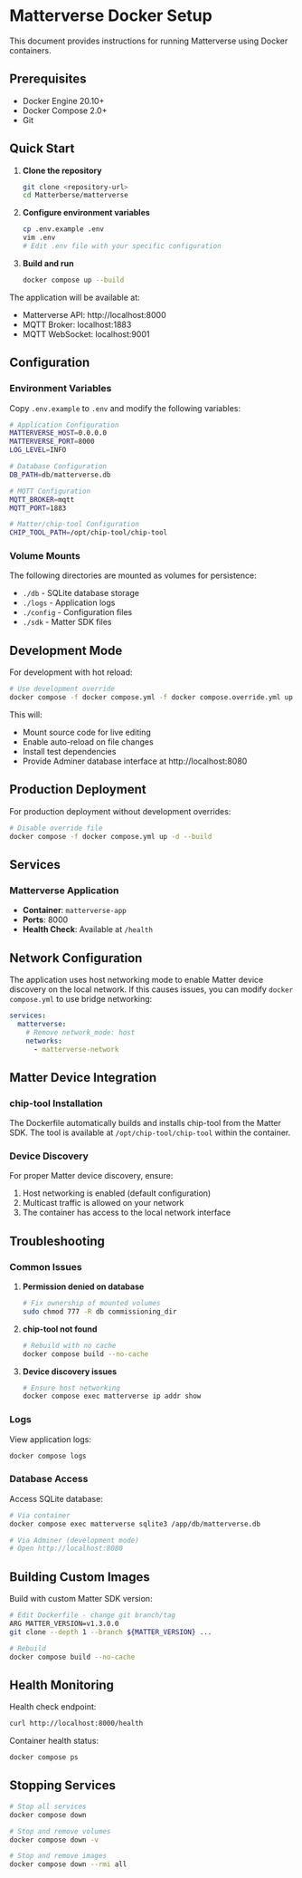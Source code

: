 # Matterverse Docker Setup

This document provides instructions for running Matterverse using Docker containers.

## Prerequisites

- Docker Engine 20.10+
- Docker Compose 2.0+
- Git

## Quick Start

1. **Clone the repository**
   ```bash
   git clone <repository-url>
   cd Matterberse/matterverse
   ```

2. **Configure environment variables**
   ```bash
   cp .env.example .env
   vim .env
   # Edit .env file with your specific configuration
   ```

3. **Build and run**
   ```bash
   docker compose up --build
   ```

The application will be available at:
- Matterverse API: http://localhost:8000
- MQTT Broker: localhost:1883
- MQTT WebSocket: localhost:9001

## Configuration

### Environment Variables

Copy `.env.example` to `.env` and modify the following variables:

```bash
# Application Configuration
MATTERVERSE_HOST=0.0.0.0
MATTERVERSE_PORT=8000
LOG_LEVEL=INFO

# Database Configuration
DB_PATH=db/matterverse.db

# MQTT Configuration
MQTT_BROKER=mqtt
MQTT_PORT=1883

# Matter/chip-tool Configuration
CHIP_TOOL_PATH=/opt/chip-tool/chip-tool
```

### Volume Mounts

The following directories are mounted as volumes for persistence:

- `./db` - SQLite database storage
- `./logs` - Application logs
- `./config` - Configuration files
- `./sdk` - Matter SDK files

## Development Mode

For development with hot reload:

```bash
# Use development override
docker compose -f docker compose.yml -f docker compose.override.yml up --build
```

This will:
- Mount source code for live editing
- Enable auto-reload on file changes
- Install test dependencies
- Provide Adminer database interface at http://localhost:8080

## Production Deployment

For production deployment without development overrides:

```bash
# Disable override file
docker compose -f docker compose.yml up -d --build
```

## Services

### Matterverse Application
- **Container**: `matterverse-app`
- **Ports**: 8000
- **Health Check**: Available at `/health`

## Network Configuration

The application uses host networking mode to enable Matter device discovery on the local network. If this causes issues, you can modify `docker compose.yml` to use bridge networking:

```yaml
services:
  matterverse:
    # Remove network_mode: host
    networks:
      - matterverse-network
```

## Matter Device Integration

### chip-tool Installation
The Dockerfile automatically builds and installs chip-tool from the Matter SDK. The tool is available at `/opt/chip-tool/chip-tool` within the container.

### Device Discovery
For proper Matter device discovery, ensure:
1. Host networking is enabled (default configuration)
2. Multicast traffic is allowed on your network
3. The container has access to the local network interface

## Troubleshooting

### Common Issues

1. **Permission denied on database**
   ```bash
   # Fix ownership of mounted volumes
   sudo chmod 777 -R db commissioning_dir
   ```

2. **chip-tool not found**
   ```bash
   # Rebuild with no cache
   docker compose build --no-cache
   ```

3. **Device discovery issues**
   ```bash
   # Ensure host networking
   docker compose exec matterverse ip addr show
   ```

### Logs

View application logs:
```bash
docker compose logs
```

### Database Access

Access SQLite database:
```bash
# Via container
docker compose exec matterverse sqlite3 /app/db/matterverse.db

# Via Adminer (development mode)
# Open http://localhost:8080
```

## Building Custom Images

Build with custom Matter SDK version:
```bash
# Edit Dockerfile - change git branch/tag
ARG MATTER_VERSION=v1.3.0.0
git clone --depth 1 --branch ${MATTER_VERSION} ...

# Rebuild
docker compose build --no-cache
```

## Health Monitoring

Health check endpoint:
```bash
curl http://localhost:8000/health
```

Container health status:
```bash
docker compose ps
```

## Stopping Services

```bash
# Stop all services
docker compose down

# Stop and remove volumes
docker compose down -v

# Stop and remove images
docker compose down --rmi all
```
